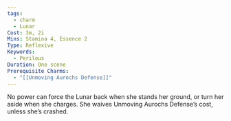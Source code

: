 ```yaml
---
tags:
  - charm
  - Lunar
Cost: 3m, 2i
Mins: Stamina 4, Essence 2
Type: Reflexive
Keywords:
  - Perilous
Duration: One scene
Prerequisite Charms:
  - "[[Unmoving Aurochs Defense]]"
---
```

No power can force the Lunar back when she stands her ground, or turn her aside when she charges. She waives Unmoving Aurochs Defense’s cost, unless she’s crashed.